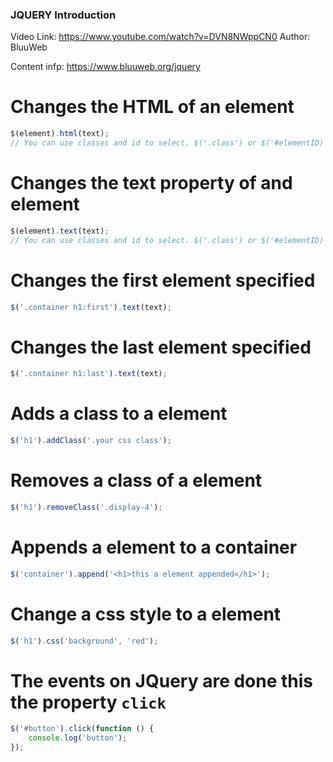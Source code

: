 ### JQUERY Introduction

Video Link: https://www.youtube.com/watch?v=DVN8NWppCN0
Author: BluuWeb

Content infp: https://www.bluuweb.org/jquery

# Changes the HTML of an element

```js
$(element).html(text);
// You can use classes and id to select. $('.class') or $('#elementID)
```

# Changes the text property of and element

```js
$(element).text(text);
// You can use classes and id to select. $('.class') or $('#elementID)
```

# Changes the first element specified

```js
$('.container h1:first').text(text);
```

# Changes the last element specified

```js
$('.container h1:last').text(text);
```

# Adds a class to a element

```js
$('h1').addClass('.your css class');
```

# Removes a class of a element

```js
$('h1').removeClass('.display-4');
```

# Appends a element to a container

```js
$('container').append('<h1>this a element appended</h1>');
```

# Change a css style to a element

```js
$('h1').css('background', 'red');
```

# The events on JQuery are done this the property `click`

```js
$('#button').click(function () {
    console.log('button');
});
```
